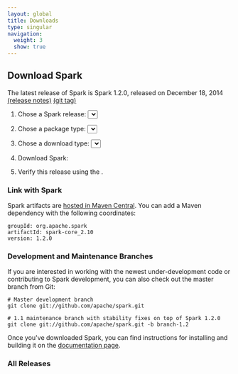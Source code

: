 ```yaml
---
layout: global
title: Downloads
type: singular
navigation:
  weight: 3
  show: true
---
```


<script type="text/javascript">
$(document).ready(function() {
  initDownloads();
  initReleaseNotes();
});
</script>

## Download Spark

The latest release of Spark is Spark 1.2.0, released on December 18, 2014
<a href="{{site.url}}releases/spark-release-1-2-0.html">(release notes)</a>
<a href="https://git-wip-us.apache.org/repos/asf?p=spark.git;a=commit;h=2b72c569a674cccf79ebbe8d067b8dbaaf78007f">(git tag)</a><br/>

1. Chose a Spark release:
  <select id="sparkVersionSelect" onChange="javascript:onVersionSelect();"></select><br>

2. Chose a package type:
  <select id="sparkPackageSelect" onChange="javascript:onPackageSelect();"></select><br>

3. Chose a download type:
  <select id="sparkDownloadSelect" onChange="javascript:onDownloadSelect()"></select><br>

4. Download Spark: <span id="spanDownloadLink"></span>

5. Verify this release using the <span id="sparkDownloadVerify"></span>.

### Link with Spark
Spark artifacts are [hosted in Maven Central](http://search.maven.org/#browse%7C1686516968). You can add a Maven dependency with the following coordinates:

    groupId: org.apache.spark
    artifactId: spark-core_2.10
    version: 1.2.0

### Development and Maintenance Branches
If you are interested in working with the newest under-development code or contributing to Spark development, you can also check out the master branch from Git:

    # Master development branch
    git clone git://github.com/apache/spark.git

    # 1.1 maintenance branch with stability fixes on top of Spark 1.2.0
    git clone git://github.com/apache/spark.git -b branch-1.2

Once you've downloaded Spark, you can find instructions for installing and building it on the <a href="{{site.url}}documentation.html">documentation page</a>.

<h3 id="all-releases">All Releases</h3>
<ul id="sparkReleaseNotes">
